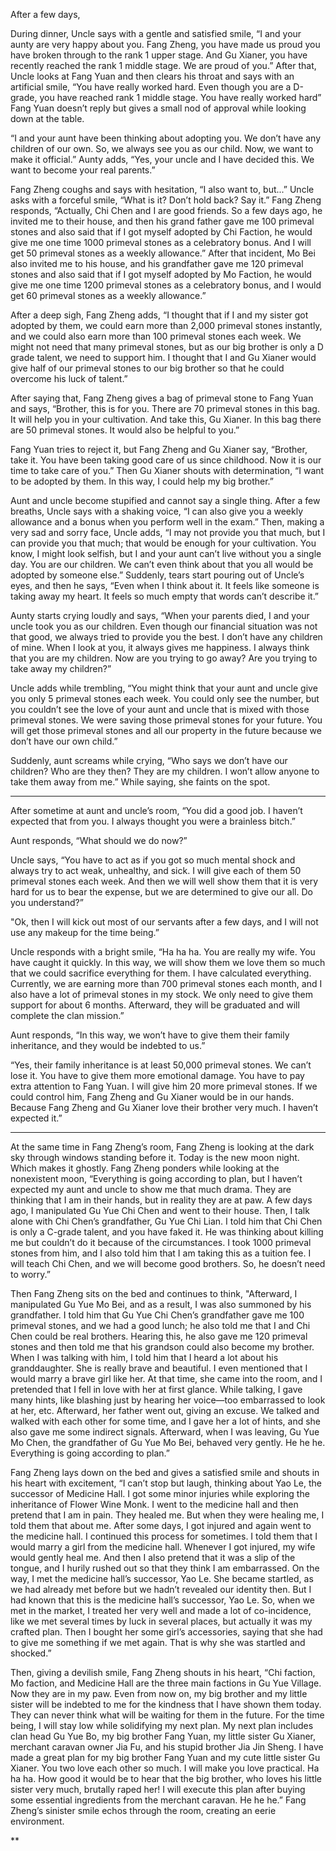 
After a few days,

During dinner, Uncle says with a gentle and satisfied smile, “I and your aunty are very happy about you. Fang Zheng, you have made us proud you have broken through to the rank 1 upper stage. And Gu Xianer, you have recently reached the rank 1 middle stage. We are proud of you.” After that, Uncle looks at Fang Yuan and then clears his throat and says with an artificial smile, “You have really worked hard. Even though you are a D-grade, you have reached rank 1 middle stage. You have really worked hard” Fang Yuan doesn’t reply but gives a small nod of approval while looking down at the table.

  “I and your aunt have been thinking about adopting you. We don’t have any children of our own. So, we always see you as our child. Now, we want to make it official.” Aunty adds, “Yes, your uncle and I have decided this. We want to become your real parents.”

Fang Zheng coughs and says with hesitation, “I also want to, but...” Uncle asks with a forceful smile, “What is it? Don’t hold back? Say it.” Fang Zheng responds, “Actually, Chi Chen and I are good friends. So a few days ago, he invited me to their house, and then his grand father gave me 100 primeval stones and also said that if I got myself adopted by Chi Faction, he would give me one time 1000 primeval stones as a celebratory bonus. And I will get 50 primeval stones as a weekly allowance.” After that incident, Mo Bei also invited me to his house, and his grandfather gave me 120 primeval stones and also said that if I got myself adopted by Mo Faction, he would give me one time 1200 primeval stones as a celebratory bonus, and I would get 60 primeval stones as a weekly allowance.” 

After a deep sigh, Fang Zheng adds, “I thought that if I and my sister got adopted by them, we could earn more than 2,000 primeval stones instantly, and we could also earn more than 100 primeval stones each week. We might not need that many primeval stones, but as our big brother is only a D grade talent, we need to support him. I thought that I and Gu Xianer would give half of our primeval stones to our big brother so that he could overcome his luck of talent.”

  

After saying that, Fang Zheng gives a bag of primeval stone to Fang Yuan and says, “Brother, this is for you. There are 70 primeval stones in this bag. It will help you in your cultivation. And take this, Gu Xianer. In this bag there are 50 primeval stones. It would also be helpful to you.” 

  

Fang Yuan tries to reject it, but Fang Zheng and Gu Xianer say, “Brother, take it. You have been taking good care of us since childhood. Now it is our time to take care of you.” Then Gu Xianer shouts with determination, “I want to be adopted by them. In this way, I could help my big brother.”

  

Aunt and uncle become stupified and cannot say a single thing. After a few breaths, Uncle says with a shaking voice, “I can also give you a weekly allowance and a bonus when you perform well in the exam.” Then, making a very sad and sorry face, Uncle adds, “I may not provide you that much, but I can provide you that much; that would be enough for your cultivation. You know, I might look selfish, but I and your aunt can’t live without you a single day. You are our children. We can’t even think about that you all would be adopted by someone else.” Suddenly, tears start pouring out of Uncle’s eyes, and then he says, “Even when I think about it. It feels like someone is taking away my heart. It feels so much empty that words can’t describe it.”

  

Aunty starts crying loudly and says, “When your parents died, I and your uncle took you as our children. Even though our financial situation was not that good, we always tried to provide you the best. I don’t have any children of mine. When I look at you, it always gives me happiness. I always think that you are my children. Now are you trying to go away? Are you trying to take away my children?”

  

Uncle adds while trembling, “You might think that your aunt and uncle give you only 5 primeval stones each week. You could only see the number, but you couldn’t see the love of your aunt and uncle that is mixed with those primeval stones. We were saving those primeval stones for your future. You will get those primeval stones and all our property in the future because we don’t have our own child.”

  

Suddenly, aunt screams while crying, “Who says we don’t have our children? Who are they then? They are my children. I won’t allow anyone to take them away from me.” While saying, she faints on the spot.

  ---

After sometime at aunt and uncle’s room, “You did a good job. I haven’t expected that from you. I always thought you were a brainless bitch.” 

Aunt responds, “What should we do now?” 

Uncle says, “You have to act as if you got so much mental shock and always try to act weak, unhealthy, and sick. I will give each of them 50 primeval stones each week. And then we will well show them that it is very hard for us to bear the expense, but we are determined to give our all. Do you understand?” 

"Ok, then I will kick out most of our servants after a few days, and I will not use any makeup for the time being.” 

Uncle responds with a bright smile, “Ha ha ha. You are really my wife. You have caught it quickly. In this way, we will show them we love them so much that we could sacrifice everything for them. I have calculated everything. Currently, we are earning more than 700 primeval stones each month, and I also have a lot of primeval stones in my stock. We only need to give them support for about 6 months. Afterward, they will be graduated and will complete the clan mission.”

Aunt responds, “In this way, we won’t have to give them their family inheritance, and they would be indebted to us.”

“Yes, their family inheritance is at least 50,000 primeval stones. We can’t lose it. You have to give them more emotional damage. You have to pay extra attention to Fang Yuan. I will give him 20 more primeval stones. If we could control him, Fang Zheng and Gu Xianer would be in our hands. Because Fang Zheng and Gu Xianer love their brother very much. I haven’t expected it.”

  ---

At the same time in Fang Zheng’s room, Fang Zheng is looking at the dark sky through windows standing before it. Today is the new moon night. Which makes it ghostly. Fang Zheng ponders while looking at the nonexistent moon, “Everything is going according to plan, but I haven’t expected my aunt and uncle to show me that much drama. They are thinking that I am in their hands, but in reality they are at paw. A few days ago, I manipulated Gu Yue Chi Chen and went to their house. Then, I talk alone with Chi Chen’s grandfather, Gu Yue Chi Lian. I told him that Chi Chen is only a C-grade talent, and you have faked it. He was thinking about killing me but couldn’t do it because of the circumstances. I took 1000 primeval stones from him, and I also told him that I am taking this as a tuition fee. I will teach Chi Chen, and we will become good brothers. So, he doesn’t need to worry.”

  

Then Fang Zheng sits on the bed and continues to think, "Afterward, I manipulated Gu Yue Mo Bei, and as a result, I was also summoned by his grandfather. I told him that Gu Yue Chi Chen’s grandfather gave me 100 primeval stones, and we had a good lunch; he also told me that I and Chi Chen could be real brothers. Hearing this, he also gave me 120 primeval stones and then told me that his grandson could also become my brother. When I was talking with him, I told him that I heard a lot about his granddaughter. She is really brave and beautiful. I even mentioned that I would marry a brave girl like her. At that time, she came into the room, and I pretended that I fell in love with her at first glance. While talking, I gave many hints, like blashing just by hearing her voice—too embarrassed to look at her, etc. Afterward, her father went out, giving an excuse. We talked and walked with each other for some time, and I gave her a lot of hints, and she also gave me some indirect signals. Afterward, when I was leaving, Gu Yue Mo Chen, the grandfather of Gu Yue Mo Bei, behaved very gently. He he he. Everything is going according to plan.”

  

Fang Zheng lays down on the bed and gives a satisfied smile and shouts in his heart with excitement, “I can’t stop but laugh, thinking about Yao Le, the successor of Medicine Hall. I got some minor injuries while exploring the inheritance of Flower Wine Monk. I went to the medicine hall and then pretend that I am in pain. They healed me. But when they were healing me, I told them that about me. After some days, I got injured and again went to the medicine hall. I continued this process for sometimes. I told them that I would marry a girl from the medicine hall. Whenever I got injured, my wife would gently heal me. And then I also pretend that it was a slip of the tongue, and I hurily rushed out so that they think I am embarrassed. On the way, I met the medicine hall’s successor, Yao Le. She became startled, as we had already met before but we hadn’t revealed our identity then. But I had known that this is the medicine hall’s successor, Yao Le. So, when we met in the market, I treated her very well and made a lot of co-incidence, like we met several times by luck in several places, but actually it was my crafted plan. Then I bought her some girl’s accessories, saying that she had to give me something if we met again. That is why she was startled and shocked.”

  

Then, giving a devilish smile, Fang Zheng shouts in his heart, “Chi faction, Mo faction, and Medicine Hall are the three main factions in Gu Yue Village. Now they are in my paw. Even from now on, my big brother and my little sister will be indebted to me for the kindness that I have shown them today. They can never think what will be waiting for them in the future. For the time being, I will stay low while solidifying my next plan. My next plan includes clan head Gu Yue Bo, my big brother Fang Yuan, my little sister Gu Xianer, merchant caravan owner Jia Fu, and his stupid brother Jia Jin Sheng. I have made a great plan for my big brother Fang Yuan and my cute little sister Gu Xianer. You two love each other so much. I will make you love practical. Ha ha ha. How good it would be to hear that the big brother, who loves his little sister very much, brutally raped her! I will execute this plan after buying some essential ingredients from the merchant caravan. He he he.” Fang Zheng’s sinister smile echos through the room, creating an eerie environment.

  
**